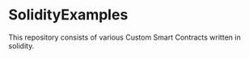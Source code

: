 # SolidityExamples

This repository consists of various Custom Smart Contracts written in solidity.
